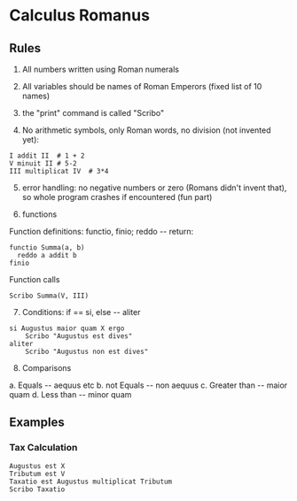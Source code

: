 # Calculus Romanus

## Rules

1. All numbers written using Roman numerals
2. All variables should be names of Roman Emperors (fixed list of 10 names)
3. the "print" command is called "Scribo"

4. No arithmetic symbols, only Roman words, no division (not invented yet):

```
I addit II  # 1 + 2
V minuit II # 5-2
III multiplicat IV  # 3*4
```

5. error handling: no negative numbers or zero (Romans didn't invent that), so whole program crashes if encountered (fun part)

6. functions

Function definitions: functio, finio; reddo -- return:

```
functio Summa(a, b)
  reddo a addit b
finio
```

Function calls

```
Scribo Summa(V, III)
```

7. Conditions: if == si, else -- aliter

```
si Augustus maior quam X ergo
    Scribo "Augustus est dives"
aliter
    Scribo "Augustus non est dives"
```

8. Comparisons

a. Equals -- aequus etc
b. not Equals -- non aequus
c. Greater than -- maior quam
d. Less than -- minor quam

## Examples

### Tax Calculation

```
Augustus est X
Tributum est V
Taxatio est Augustus multiplicat Tributum
Scribo Taxatio
```

